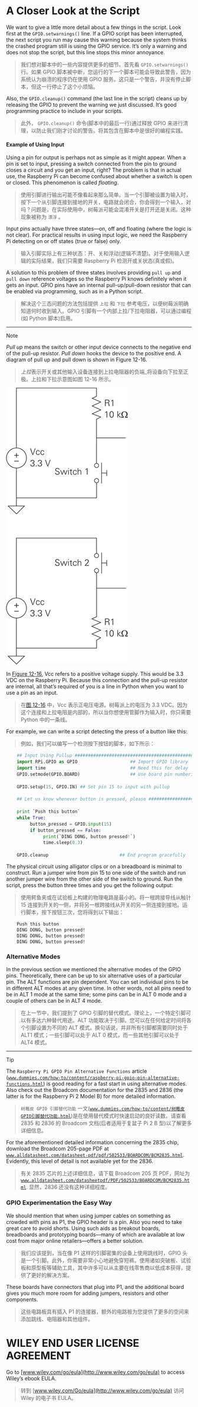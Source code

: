 # A Closer Look at the Script

We want to give a little more detail about a few things in the script. Look first at the `GPIO.setwarnings()` line. If a GPIO script has been interrupted, the next script you run may cause this warning because the system thinks the crashed program still is using the GPIO service. It’s only a warning and does not stop the script, but this line stops this minor annoyance.

> 我们想对脚本中的一些内容提供更多的细节。首先看 `GPIO.setwarnings()` 行。如果 GPIO 脚本被中断，您运行的下一个脚本可能会导致此警告，因为系统认为崩溃的程序仍在使用 GPIO 服务。这只是一个警告，并没有停止脚本，但这一行停止了这个小烦恼。

Also, the `GPIO.cleanup()` command (the last line in the script) cleans up by releasing the GPIO to prevent the warning we just discussed. It’s good programming practice to include in your scripts.

> 此外， `GPIO.cleanup()` 命令(脚本中的最后一行)通过释放 GPIO 来进行清理，以防止我们刚才讨论的警告。将其包含在脚本中是很好的编程实践。

#### Example of Using Input

Using a pin for output is perhaps not as simple as it might appear. When a pin is set to input, pressing a switch connected from the pin to ground closes a circuit and you get an input, right? The problem is that in actual use, the Raspberry Pi can become confused about whether a switch is open or closed. This phenomenon is called _floating_.

> 使用引脚进行输出可能不像看起来那么简单。当一个引脚被设置为输入时，按下一个从引脚连接到接地的开关，电路就会闭合，你会得到一个输入，对吗？问题是，在实际使用中，树莓派可能会混淆开关是打开还是关闭。这种现象被称为 `漂浮` 。

Input pins actually have three states—on, off and floating (where the logic is not clear). For practical results in using input logic, we need the Raspberry Pi detecting on or off states (true or false) only.

> 输入引脚实际上有三种状态：开、关和浮动(逻辑不清楚)。对于使用输入逻辑的实际结果，我们只需要 Raspberry Pi 检测开或关状态(真或假)。

A solution to this problem of three states involves providing `pull up` and `pull down` reference voltages so the Raspberry Pi knows definitely when it gets an input. GPIO pins have an internal pull-up/pull-down resistor that can be enabled via programming, such as in a Python script.

> 解决这个三态问题的方法包括提供 `上拉` 和 `下拉` 参考电压，以便树莓派明确知道何时收到输入。GPIO 引脚有一个内部上拉/下拉电阻器，可以通过编程(如 Python 脚本)启用。

---

> [!NOTE]

_Pull up_ means the switch or other input device connects to the negative end of the pull-up resistor. _Pull down_ hooks the device to the positive end. A diagram of pull up and pull down is shown in Figure 12-16.

> *上拉*表示开关或其他输入设备连接到上拉电阻器的负端\_将设备向下拉至正极。上拉和下拉示意图如图 12-16 所示。

![[FIGURE 12-16:](#15_9781119183938-ch12.xhtml#rc12-fig-0016) Pull up (top) and pull down (bottom)](./media/images/9781119183938-fg1216.png)

In [Figure 12-16](#15_9781119183938-ch12.xhtml#c12-fig-0016), Vcc refers to a positive voltage supply. This would be 3.3 VDC on the Raspberry Pi. Because this connection and the pull-up resistor are internal, all that’s required of you is a line in Python when you want to use a pin as an input.

> 在[图 12-16](#15_9781119183938-ch12.xhtml#c12-fig-0016) 中，Vcc 表示正电压电源。树莓派上的电压为 3.3 VDC。因为这个连接和上拉电阻是内部的，所以当你想使用管脚作为输入时，你只需要 Python 中的一条线。

For example, we can write a script detecting the press of a button like this:

> 例如，我们可以编写一个检测按下按钮的脚本，如下所示：

```python
    ## Input Using Pullup #############################################
    import RPi.GPIO as GPIO                    ## Import GPIO library
    import time                                ## Need this for delay
    GPIO.setmode(GPIO.BOARD)                   ## Use board pin numbering

    GPIO.setup(15, GPIO.IN) ## Set pin 15 to input with pullup

    ## Let us know whenever button is pressed, please #################

    print `Push this button`
    while True:
         button_pressed = GPIO.input(15)
         if button_pressed == False:
              print(`DING DONG, button pressed!`)
              time.sleep(0.3)

    GPIO.cleanup                           ## End program gracefully
```

The physical circuit using alligator clips or on a breadboard is minimal to construct. Run a jumper wire from pin 15 to one side of the switch and run another jumper wire from the other side of the switch to ground. Run the script, press the button three times and you get the following output:

> 使用鳄鱼夹或在试验板上构建的物理电路是最小的。将一根跨接导线从触针 15 连接到开关的一侧，并将另一根跨接线从开关的另一侧连接到接地。运行脚本，按下按钮三次，您将得到以下输出：

```
    Push this button
    DING DONG, button pressed!
    DING DONG, button pressed!
    DING DONG, button pressed!
```

### Alternative Modes

In the previous section we mentioned the alternative modes of the GPIO pins. Theoretically, there can be up to six alternative uses of a particular pin. The ALT functions are pin dependent. You can set individual pins to be in different ALT modes at any given time. In other words, not all pins need to be in ALT 1 mode at the same time; some pins can be in ALT 0 mode and a couple of others can be in ALT 4 mode.

> 在上一节中，我们提到了 GPIO 引脚的替代模式。理论上，一个特定引脚可以有多达六种替代用途。ALT 功能取决于引脚。您可以在任何给定时间将各个引脚设置为不同的 ALT 模式。换句话说，并非所有引脚都需要同时处于 ALT1 模式；一些引脚可以处于 ALT 0 模式，而一些其他引脚可以处于 ALT4 模式。

---

> [!TIP]

The `Raspberry Pi GPIO Pin Alternative Functions` article ([`www.dummies.com/how-to/content/raspberry-pi-gpio-pin-alternative-functions.html`](http://www.dummies.com/how-to/content/raspberry-pi-gpio-pin-alternate-functions.html)) is good reading for a fast start in using alternative modes. Also check out the Broadcom documentation for the 2835 and 2836 (the latter is for the Raspberry Pi 2 Model B) for more detailed information.

> `树莓皮 GPIO 引脚替代功能` 一文([`www.dummies.com/how-to/content/树莓皮GPIO引脚替代功能.html`](http://www.dummies.com/how-to/content/raspberry-pi-gpio-pin-alternate-functions.html))是在使用替代模式时快速启动的良好读数。请查看 2835 和 2836 的 Broadcom 文档(后者适用于复盆子 Pi 2 B 型)以了解更多详细信息。

For the aforementioned detailed information concerning the 2835 chip, download the Broadcom 205-page PDF at [`www.alldatasheet.com/datasheet-pdf/pdf/502533/BOARDCOM/BCM2835.html`](http://www.alldatasheet.com/datasheet-pdf/pdf/502533/BOARDCOM/BCM2835.html). Evidently, this level of detail is not available yet for the 2836.

> 有关 2835 芯片的上述详细信息，请下载 Broadcom 205 页 PDF，网址为[`www.alldatasheet.com/datasheetpdf/PDF/502533/BOARDCOM/BCM2835.html`](http://www.alldatasheet.com/datasheet-pdf/pdf/502533/BOARDCOM/BCM2835.html). 显然，2836 还没有这种详细程度。

### GPIO Experimentation the Easy Way

We should mention that when using jumper cables on something as crowded with pins as P1, the GPIO header is a pin. Also you need to take great care to avoid shorts. Using such aids as breakout boards, breadboards and prototyping boards—many of which are available at low cost from major online retailers—offers a better solution.

> 我们应该提到，当在像 P1 这样的引脚密集的设备上使用跳线时，GPIO 头是一个引脚。此外，你需要非常小心地避免穿短裤。使用诸如突破板、试验板和原型板等辅助工具，其中许多可以从主要在线零售商以低成本获得，提供了更好的解决方案。

These boards have connectors that plug into P1, and the additional board gives you much more room for adding jumpers, resistors and other components.

> 这些电路板具有插入 P1 的连接器，额外的电路板为您提供了更多的空间来添加跳线、电阻器和其他组件。

# WILEY END USER LICENSE AGREEMENT

Go to [www.wiley.com/go/eula](http://www.wiley.com/go/eula) to access Wiley’s ebook EULA.

> 转到 [www.wiley.com/Go/eula](http://www.wiley.com/go/eula) 访问 Wiley 的电子书 EULA。
